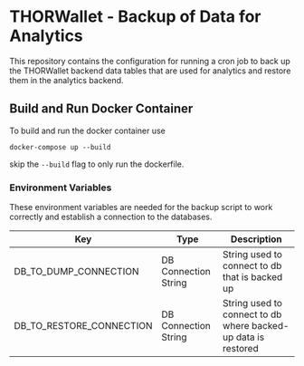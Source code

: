 # THORWallet - Backup of Data for Analytics
 This repository contains the configuration for running a cron job to back up the THORWallet backend data tables that are used for analytics and restore them in the analytics backend.


## Build and Run Docker Container

To build and run the docker container use

```
docker-compose up --build
```

skip the `--build`  flag to only run the dockerfile.




### Environment Variables

These environment variables are needed for the backup script to work correctly and establish a connection to the databases.

| Key                      | Type                 | Description                                                                                     |  
|--------------------------|----------------------|-------------------------------------------------------------------------------------------------|  
| DB_TO_DUMP_CONNECTION    | DB Connection String | String used to connect to db that is backed up                                                  |                                                                              
| DB_TO_RESTORE_CONNECTION | DB Connection String | String used to connect to db where backed-up data is restored |
